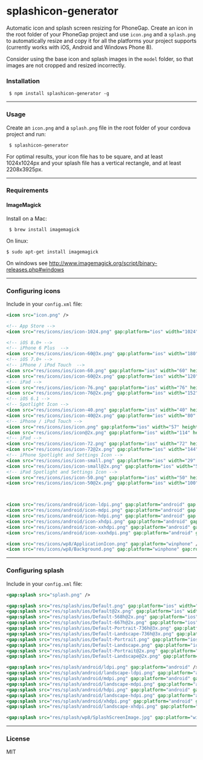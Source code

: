 # splashicon-generator

Automatic icon and splash screen resizing for PhoneGap. Create an icon in the root folder of your PhoneGap project and use ```icon.png``` and a ```splash.png``` to automatically resize and copy it for all the platforms your project supports (currently works with iOS, Android and Windows Phone 8).

Consider using the base icon and splash images in the `model` folder, so that images are not cropped and resized incorrectly.

### Installation

     $ npm install splashicon-generator -g

---

### Usage

Create an ```icon.png``` and a ```splash.png``` file in the root folder of your cordova project and run:

     $ splashicon-generator

For optimal results, your icon file has to be square, and at least 1024x1024px and your splash file has a vertical rectangle, and at least 2208x3925px.

---

### Requirements

#### ImageMagick

Install on a Mac:

     $ brew install imagemagick

On linux:

    $ sudo apt-get install imagemagick

On windows see http://www.imagemagick.org/script/binary-releases.php#windows

---

### Configuring icons

Include in your ```config.xml``` file:

```xml
<icon src="icon.png" />

<!-- App Store -->
<icon src="res/icons/ios/icon-1024.png" gap:platform="ios" width="1024" height="1024" />

<!-- iOS 8.0+ -->
<!-- iPhone 6 Plus  -->
<icon src="res/icons/ios/icon-60@3x.png" gap:platform="ios" width="180" height="180" />
<!-- iOS 7.0+ -->
<!-- iPhone / iPod Touch  -->
<icon src="res/icons/ios/icon-60.png" gap:platform="ios" width="60" height="60" />
<icon src="res/icons/ios/icon-60@2x.png" gap:platform="ios" width="120" height="120" />
<!-- iPad -->
<icon src="res/icons/ios/icon-76.png" gap:platform="ios" width="76" height="76" />
<icon src="res/icons/ios/icon-76@2x.png" gap:platform="ios" width="152" height="152" />
<!-- iOS 6.1 -->
<!-- Spotlight Icon -->
<icon src="res/icons/ios/icon-40.png" gap:platform="ios" width="40" height="40" />
<icon src="res/icons/ios/icon-40@2x.png" gap:platform="ios" width="80" height="80" />
<!-- iPhone / iPod Touch -->
<icon src="res/icons/ios/icon.png" gap:platform="ios" width="57" height="57" />
<icon src="res/icons/ios/icon@2x.png" gap:platform="ios" width="114" height="114" />
<!-- iPad -->
<icon src="res/icons/ios/icon-72.png" gap:platform="ios" width="72" height="72" />
<icon src="res/icons/ios/icon-72@2x.png" gap:platform="ios" width="144" height="144" />
<!-- iPhone Spotlight and Settings Icon -->
<icon src="res/icons/ios/icon-small.png" gap:platform="ios" width="29" height="29" />
<icon src="res/icons/ios/icon-small@2x.png" gap:platform="ios" width="58" height="58" />
<!-- iPad Spotlight and Settings Icon -->
<icon src="res/icons/ios/icon-50.png" gap:platform="ios" width="50" height="50" />
<icon src="res/icons/ios/icon-50@2x.png" gap:platform="ios" width="100" height="100" />



<icon src="res/icons/android/icon-ldpi.png" gap:platform="android" gap:qualifier="ldpi" />
<icon src="res/icons/android/icon-mdpi.png" gap:platform="android" gap:qualifier="mdpi" />
<icon src="res/icons/android/icon-hdpi.png" gap:platform="android" gap:qualifier="hdpi" />
<icon src="res/icons/android/icon-xhdpi.png" gap:platform="android" gap:qualifier="xhdpi" />
<icon src="res/icons/android/icon-xxhdpi.png" gap:platform="android" gap:qualifier="xxhdpi" />
<icon src="res/icons/android/icon-xxxhdpi.png" gap:platform="android" gap:qualifier="xxxhdpi" />

<icon src="res/icons/wp8/ApplicationIcon.png" gap:platform="winphone" />
<icon src="res/icons/wp8/Background.png" gap:platform="winphone" gap:role="background" />
```

---

### Configuring splash

Include in your ```config.xml``` file:

```xml
<gap:splash src="splash.png" />

<gap:splash src="res/splash/ios/Default.png" gap:platform="ios" width="320" height="480" />
<gap:splash src="res/splash/ios/Default@2x.png" gap:platform="ios" width="640" height="960" />
<gap:splash src="res/splash/ios/Default-568h@2x.png" gap:platform="ios" width="640" height="1136" />
<gap:splash src="res/splash/ios/Default-667h@2x.png" gap:platform="ios" width="750" height="1334" />
<gap:splash src="res/splash/ios/Default-Portrait-736h@3x.png" gap:platform="ios" width="1242" height="2208" />
<gap:splash src="res/splash/ios/Default-Landscape-736h@3x.png" gap:platform="ios" width="2208" height="1242" />
<gap:splash src="res/splash/ios/Default-Portrait.png" gap:platform="ios" width="768" height="1024" />
<gap:splash src="res/splash/ios/Default-Landscape.png" gap:platform="ios" width="1024" height="768" />
<gap:splash src="res/splash/ios/Default-Portrait@2x.png" gap:platform="ios" width="1536" height="2048" />
<gap:splash src="res/splash/ios/Default-Landscape@2x.png" gap:platform="ios" width="2048" height="1536" />

<gap:splash src="res/splash/android/ldpi.png" gap:platform="android" />
<gap:splash src="res/splash/android/landscape-ldpi.png" gap:platform="android" gap:qualifier="land-ldpi" />
<gap:splash src="res/splash/android/mdpi.png" gap:platform="android" gap:qualifier="mdpi" />
<gap:splash src="res/splash/android/landscape-mdpi.png" gap:platform="android" gap:qualifier="land-mdpi" />
<gap:splash src="res/splash/android/hdpi.png" gap:platform="android" gap:qualifier="hdpi" />
<gap:splash src="res/splash/android/landscape-hdpi.png" gap:platform="android" gap:qualifier="land-hdpi" />
<gap:splash src="res/splash/android/xhdpi.png" gap:platform="android" gap:qualifier="xhdpi" />
<gap:splash src="res/splash/android/landscape-xhdpi.png" gap:platform="android" gap:qualifier="land-xhdpi" />

<gap:splash src="res/splash/wp8/SplashScreenImage.jpg" gap:platform="winphone" />
```

---

### License

MIT

